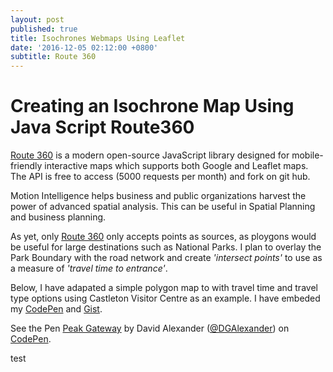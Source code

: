 ```yaml
---
layout: post
published: true
title: Isochrones Webmaps Using Leaflet
date: '2016-12-05 02:12:00 +0800'
subtitle: Route 360
---
```

**Creating an Isochrone Map Using Java Script Route360**
========================

[Route 360](https://www.route360.net/index.html) is a modern open-source JavaScript library designed for mobile-friendly interactive maps which supports both Google and Leaflet maps. The API is free to access (5000 requests per month) and fork on git hub. 

Motion Intelligence helps business and public organizations harvest the power of advanced spatial analysis. This can be useful in Spatial Planning and business planning. 

As yet, only [Route 360](https://www.route360.net/index.html) only accepts points as sources, as ploygons would be useful for large destinations such as National Parks. I plan to overlay the Park Boundary with the road network and create *'intersect points'* to use as a measure of *'travel time to entrance'*.  

Below, I have adapated a simple polygon map to with travel time and travel type options using Castleton Visitor Centre as an example. I have embeded my [CodePen](http://codepen.io/) and [Gist](https://gist.github.com/). 

<p data-height="471" data-theme-id="dark" data-slug-hash="pNLJGr" data-default-tab="result" data-user="DGAlexander" data-embed-version="2" data-pen-title="Peak Gateway" class="codepen">See the Pen <a href="http://codepen.io/DGAlexander/pen/pNLJGr/">Peak Gateway</a> by David  Alexander (<a href="http://codepen.io/DGAlexander">@DGAlexander</a>) on <a href="http://codepen.io">CodePen</a>.</p>
<script async src="https://production-assets.codepen.io/assets/embed/ei.js"></script>

test

<script src="https://bl.ocks.org/DGalexander/6657db41eb3d68c333ad4ebc4007748b"></script>
<script src="https://gist.github.com/DGalexander/6657db41eb3d68c333ad4ebc4007748b.js"></script>